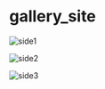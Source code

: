 # gallery_site
![side1](https://user-images.githubusercontent.com/64232780/93710311-4e6cde80-fb4e-11ea-8666-c3ff0da96278.png)

![side2](https://user-images.githubusercontent.com/64232780/93710308-4ca31b00-fb4e-11ea-9f10-bb41e5a368fa.png)

![side3](https://user-images.githubusercontent.com/64232780/93710309-4dd44800-fb4e-11ea-8b3e-298d9a7940cb.png)

